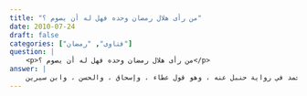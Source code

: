 ```yaml
---
title: "من رأى هلال رمضان وحده فهل له أن يصوم ؟"
date: 2010-07-24
draft: false
categories: ["فتاوى", "رمضان"]
question: |
    <p>من رأى هلال رمضان وحده فهل له أن يصوم ؟</p>
answer: |
    من رأى هلال رمضان وحده فليس له الصوم إلا مع الجماعة ، وهو مذهب الإمام أحمد في رواية حنبل عنه ، وهو قول عطاء ، وإسحاق ، والحسن ، وابن سيرين . <BR>وكذلك من رأى هلال شوال وحده ليس له الفطر إلا مع الجماعة ، وهو مذهب الأئمة أبي حنيفة ، ومالك ، وأحمد. ينظر :والبناية (4/25) وبداية المجتهد (3/154) ولمغني (4/416)و(4/419)و(4/420). <BR>والدليل على على هذا : <BR> الدليل الأول : عَنْ أَبِي هُرَيْرَةَ –رضي الله عنه- أَنَّ النَّبِيَّ صلى الله عليه وسلم قَالَ : ((الصَّوْمُ يَوْمَ تَصُومُونَ ، وَالْفِطْرُ يَوْمَ تُفْطِرُونَ ، وَالأَضْحَى يَوْمَ تُضَحُّونَ))( رواه الترمذي رقم الحديث (701) . ينظر : السلسلة الصحيحة رقم الحديث (224) ) .  <BR>قَالَ الترمذي : ( وَفَسَّرَ بَعْضُ أَهْلِ الْعِلْمِ هَذَا الْحَدِيثَ فَقَالَ : إِنَّمَا مَعْنَى هَذَا أَنَّ الصَّوْمَ وَالْفِطْرَ مَعَ الْجَمَاعَةِ وَعُظْمِ النَّاسِ ) . <BR>الدليل الثاني : أنه يوم محكوم  به من شعبان فليس له أن يصوم وحده حتى يقر على الرؤية ، وكذا الفطر فإنه يوم محكوم به من رمضان . <BR>الدليل الثالث : أن هذا المذهب فيه اجتماع كلمة المسلمين ، وعدم الفرقة ، وإلا لكان في البلد الواحد فضلا عن البلدان الأخرى صائم ومفطر وكلّ يعيب على الآخر ، بل قد يحصل ذلك في البيت الواحد ، والخلاف شر كما قال ابن مسعود –رضي الله عنه- .
---
```



